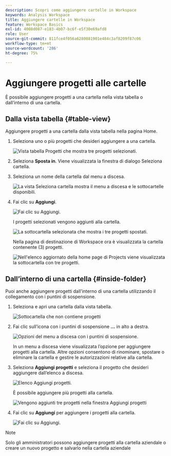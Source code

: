 ```yaml
---
description: Scopri come aggiungere cartelle in Workspace
keywords: Analysis Workspace
title: Aggiungere cartelle in Workspace
feature: Workspace Basics
exl-id: 4008d087-e183-4b07-bc6f-e5f30e69afd8
role: User
source-git-commit: 811fce4f056a6280081901e484c3af8209f87c06
workflow-type: tm+mt
source-wordcount: '286'
ht-degree: 75%

---
```


# Aggiungere progetti alle cartelle

È possibile aggiungere progetti a una cartella nella vista tabella o dall’interno di una cartella.

## Dalla vista tabella {#table-view}

Aggiungere progetti a una cartella dalla vista tabella nella pagina Home.

1. Seleziona uno o più progetti che desideri aggiungere a una cartella.

   ![Vista tabella Progetti che mostra tre progetti selezionati.](/help/analysis-workspace/build-workspace-project/assets/move-tv-selected.png)

1. Seleziona **Sposta in**. Viene visualizzata la finestra di dialogo Seleziona cartella.

1. Seleziona un nome della cartella dal menu a discesa.

   ![La vista Seleziona cartella mostra il menu a discesa e le sottocartelle disponibili.](/help/analysis-workspace/build-workspace-project/assets/move-select-folder.png)

1. Fai clic su **Aggiungi**.

   ![Fai clic su Aggiungi.](/help/analysis-workspace/build-workspace-project/assets/move-add.png)

   I progetti selezionati vengono aggiunti alla cartella.

   ![La sottocartella selezionata che mostra i tre progetti spostati.](/help/analysis-workspace/build-workspace-project/assets/move-projects-added.png)

   Nella pagina di destinazione di Workspace ora è visualizzata la cartella contenente (3) progetti.

   ![Nell&#39;elenco aggiornato della home page di Projects viene visualizzata la sottocartella con tre progetti.](/help/analysis-workspace/build-workspace-project/assets/move-folders-updated.png)

## Dall’interno di una cartella {#inside-folder}

Puoi anche aggiungere progetti dall’interno di una cartella utilizzando il collegamento con i puntini di sospensione.

1. Seleziona e apri una cartella dalla vista tabella.

   ![Sottocartella che non contiene progetti](/help/analysis-workspace/build-workspace-project/assets/move-open-folder.png)

1. Fai clic sull’icona con i puntini di sospensione **...** in alto a destra.

   ![Opzioni del menu a discesa con i puntini di sospensione.](/help/analysis-workspace/build-workspace-project/assets/add-projects-elipsis.png)

   In un menu a discesa viene visualizzata l’opzione per aggiungere progetti alla cartella. Altre opzioni consentono di rinominare, spostare o eliminare la cartella e gestire le autorizzazioni relative alla cartella.

1. Seleziona **Aggiungi progetti** e seleziona il progetto che desideri aggiungere dall’elenco a discesa.

   ![Elenco Aggiungi progetti.](/help/analysis-workspace/build-workspace-project/assets/select-add-projects.png)

   È possibile aggiungere più progetti alla cartella.

   ![Vengono aggiunti tre progetti nella finestra Aggiungi progetti](/help/analysis-workspace/build-workspace-project/assets/move-add-multiple-projects.png)

1. Fai clic su **Aggiungi** per aggiungere i progetti alla cartella.

   ![Fai clic su Aggiungi.](/help/analysis-workspace/build-workspace-project/assets/move-added-items.png)


>[!NOTE]
>
>Solo gli amministratori possono aggiungere progetti alla cartella aziendale o creare un nuovo progetto e salvarlo nella cartella aziendale
